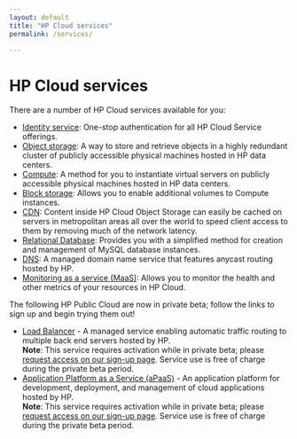 ```yaml
---
layout: default
title: "HP Cloud services"
permalink: /services/

---
```

# HP Cloud services

There are a number of HP Cloud services available for you: 

* [Identity service](/identity/): One-stop authentication for all HP Cloud Service offerings.
* [Object storage](/object-storage/): A way to store and retrieve objects in a highly redundant cluster of publicly accessible physical machines hosted in HP data centers. 
* [Compute](/api/compute/): A method for you to instantiate virtual servers on publicly accessible physical machines hosted in HP data centers.
* [Block storage](/block-storage/): Allows you to enable additional volumes to Compute instances.
* [CDN](/api/CDN/): Content inside HP Cloud Object Storage can easily be cached on servers in metropolitan areas all over the world to speed client access to them by removing much of the network latency.
* [Relational Database](/dbaas/): Provides you with a simplified method for creation and management of MySQL database instances.
* [DNS](/dns/): A managed domain name service that features anycast routing hosted by HP.
* [Monitoring as a service (MaaS)](/maas/): Allows you to monitor  the health and other metrics of your resources in HP Cloud.<br>

The following HP Public Cloud are now in private beta; follow the links to sign up and begin trying them out!

* [Load Balancer](/lbaas/) -  A managed service enabling automatic traffic routing to multiple back end servers hosted by HP.<br>
  **Note**: This service requires activation while in private beta; please [request access on our sign-up page](https://account.hpcloud.com/cases/betarequest/lbaas).  Service use is free of charge during the private beta period.
* [Application Platform as a Service (aPaaS)](/apaas/) - An application platform for development, deployment, and management of cloud applications hosted by HP.<br>
  **Note**: This service requires activation while in private beta; please [request access on our sign-up page](https://apaas.hpcloud.com/shared/free-private-beta/signup).  Service use is free of charge during the private beta period.
